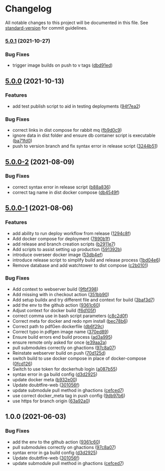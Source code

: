 # Changelog

All notable changes to this project will be documented in this file. See [standard-version](https://github.com/conventional-changelog/standard-version) for commit guidelines.

### [5.0.1](https://github.com/macite/doubtfire-deploy/compare/v5.0.0...v5.0.1) (2021-10-27)


### Bug Fixes

* trigger image builds on push to v tags ([dbd91ed](https://github.com/macite/doubtfire-deploy/commit/dbd91ed3c9f7a9435471fadc5186d9b3b60325ff))

## [5.0.0](https://github.com/macite/doubtfire-deploy/compare/v5.0.0-2...v5.0.0) (2021-10-13)


### Features

* add test publish script to aid in testing deployments ([94f7ea2](https://github.com/macite/doubtfire-deploy/commit/94f7ea2f881de832632e43aa343bff5f0a024c94))


### Bug Fixes

* correct links in dist compose for rabbit mq ([fb9d0c9](https://github.com/macite/doubtfire-deploy/commit/fb9d0c9ffecaadbe21e88bf8d5a5ef65722ec239))
* ignore data in dist folder and ensure db container script is executable ([ba71fd0](https://github.com/macite/doubtfire-deploy/commit/ba71fd0ef2dd83d301a5b91184f894074dc94f9c))
* push to version branch and fix syntax error in release script ([3244b51](https://github.com/macite/doubtfire-deploy/commit/3244b516e488d95bb63671bc0b6b5d811344976f))

## [5.0.0-2](https://github.com/macite/doubtfire-deploy/compare/v5.0.0-1...v5.0.0-2) (2021-08-09)


### Bug Fixes

* correct syntax error in release script ([b88a836](https://github.com/macite/doubtfire-deploy/commit/b88a8362fe3700244fd2da17fe9dc5badf03f69e))
* correct tag name in dist docker compose ([db4549f](https://github.com/macite/doubtfire-deploy/commit/db4549f82c97eb710a132e69e0440ea0c10fface))

## [5.0.0-1](https://github.com/macite/doubtfire-deploy/compare/v4.0.0...v5.0.0-1) (2021-08-06)


### Features

* add ability to run deploy workflow from release ([1294c8f](https://github.com/macite/doubtfire-deploy/commit/1294c8f1355a5e95fa901b6ac2241d6097a8b0e3))
* Add docker compose for deployment ([7890b1f](https://github.com/macite/doubtfire-deploy/commit/7890b1f1c7b356324b0c39308c9dcd522018b39b))
* add release and branch creation scripts ([b2911e7](https://github.com/macite/doubtfire-deploy/commit/b2911e71e18769752782022fc49e363afe1b17a7))
* Add scripts to assist setting up production ([591392b](https://github.com/macite/doubtfire-deploy/commit/591392be0ca3b32117aa587f646eea88c42ba926))
* introduce overseer docker image ([53db4ef](https://github.com/macite/doubtfire-deploy/commit/53db4ef2a89646e9222bbf682fe7f8204892c866))
* introduce release script to simplify build and release process ([1bd04e6](https://github.com/macite/doubtfire-deploy/commit/1bd04e69aafe064201f7a11a1fbe30a9e92a92c2))
* Remove database and add watchtower to dist compose ([c2b0101](https://github.com/macite/doubtfire-deploy/commit/c2b0101822ac8fe27044af30f5410ec2a7fdc569))


### Bug Fixes

* Add context to webserver build ([9fbf398](https://github.com/macite/doubtfire-deploy/commit/9fbf398ad2b87cc24dc08945a15808fd94b01202))
* Add missing with in checkout action ([351bb90](https://github.com/macite/doubtfire-deploy/commit/351bb90dc95b99936f612ee0d2aacf79fdaf8557))
* Add setup buildx and try different file and context for build ([3baf3d7](https://github.com/macite/doubtfire-deploy/commit/3baf3d7a7a2a080000f595ea9ab8d3ebef9e91a2))
* add the env to the github action ([9361c60](https://github.com/macite/doubtfire-deploy/commit/9361c60b4f811954e2aad4b07d179c7d8001ecc0))
* Adjust context for docker build ([f6d105f](https://github.com/macite/doubtfire-deploy/commit/f6d105fb09bd6305bfb4d669659960a8601083df))
* correct comma use in bash script parameters ([c8c2d0f](https://github.com/macite/doubtfire-deploy/commit/c8c2d0f953280183f475c123581869cd773ab59c))
* Correct meta for docker and redo npm install ([bec78b6](https://github.com/macite/doubtfire-deploy/commit/bec78b6bbdfcd34cce5a6e3977ca0b79dde95818))
* Correct path to pdfGen dockerfile ([db6f29c](https://github.com/macite/doubtfire-deploy/commit/db6f29c7915523dec075c25fb49f613e85107545))
* Correct typo in pdfgen image name ([370ed89](https://github.com/macite/doubtfire-deploy/commit/370ed892ce7f22a4cac8c7c38428635a3f9d62ea))
* Ensure build errors end build process ([ad3a995](https://github.com/macite/doubtfire-deploy/commit/ad3a995608e7bc78d0bcbfdb1446b6817eac56b5))
* ensure remote only asked for once ([e39aa2a](https://github.com/macite/doubtfire-deploy/commit/e39aa2a4d588ae6f3b8d4d70fdfe4f7895709a91))
* pull submodules correctly on ghactions ([97c8a07](https://github.com/macite/doubtfire-deploy/commit/97c8a0724a50569ce512001ccdc4e225566264d2))
* Reinstate webserver build on push ([70d125d](https://github.com/macite/doubtfire-deploy/commit/70d125dc444f4ed7e583d23b6be82de64534b367))
* switch build to use docker compose in place of docker-compose ([0fcd126](https://github.com/macite/doubtfire-deploy/commit/0fcd12685b0ea0f62a16adbb91280ef2bd6e60c0))
* Switch to use token for dockerhub login ([a087b55](https://github.com/macite/doubtfire-deploy/commit/a087b556f5376f07b535866190d437fbefd51417))
* syntax error in ga build config ([d3d2925](https://github.com/macite/doubtfire-deploy/commit/d3d29255e1790fbdf0ac040d83c5731a4834dcd1))
* update docker meta ([b932e00](https://github.com/macite/doubtfire-deploy/commit/b932e009eafe2d6ce87e3e49f6b1333571dcb9b2))
* Update doubtfire-web ([301056f](https://github.com/macite/doubtfire-deploy/commit/301056f2a80e14802020c22abbb676e7d1b1153b))
* update submodule pull method in ghactions ([cefced7](https://github.com/macite/doubtfire-deploy/commit/cefced7e8b4a28482587a045396179bf2183ee7f))
* use correct docker_meta tag in push config ([9db97b6](https://github.com/macite/doubtfire-deploy/commit/9db97b6ad7874cd67cba5eb5f5f1bdfe2e75f85c))
* use https for branch origin ([63a92a0](https://github.com/macite/doubtfire-deploy/commit/63a92a0cadc3ebb3a6a3a5ffb2c3c9424195eb9b))

## 1.0.0 (2021-06-03)


### Bug Fixes

* add the env to the github action ([9361c60](https://github.com/doubtfire-lms/doubtfire-deploy/commit/9361c60b4f811954e2aad4b07d179c7d8001ecc0))
* pull submodules correctly on ghactions ([97c8a07](https://github.com/doubtfire-lms/doubtfire-deploy/commit/97c8a0724a50569ce512001ccdc4e225566264d2))
* syntax error in ga build config ([d3d2925](https://github.com/doubtfire-lms/doubtfire-deploy/commit/d3d29255e1790fbdf0ac040d83c5731a4834dcd1))
* Update doubtfire-web ([301056f](https://github.com/doubtfire-lms/doubtfire-deploy/commit/301056f2a80e14802020c22abbb676e7d1b1153b))
* update submodule pull method in ghactions ([cefced7](https://github.com/doubtfire-lms/doubtfire-deploy/commit/cefced7e8b4a28482587a045396179bf2183ee7f))
